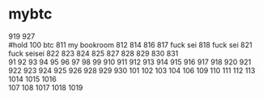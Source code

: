 # mybtc  


919  927  
#hold 100   btc 811
my bookroom 812
814
816
817 fuck sei
818 fuck sei
821 fuck seisei
822
823
824
825
827
828
829
830
831   
91  92  93  94  95  96  97  98  99  910  911  912  913 914 915 916  917  918 920  921  922   923   924   925  926  928  929  930  101  102 103  104  106  109  110  111  112   113  1014  1015  1016  
107  108  1017  1018  1019  



